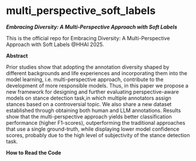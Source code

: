 # multi_perspective_soft_labels

***Embracing Diversity: A Multi-Perspective Approach with Soft Labels***

This is the official repo for Embracing Diversity: A Multi-Perspective Approach with Soft Labels @HHAI 2025.

**Abstract**

Prior studies show that adopting the annotation diversity shaped by different backgrounds and life experiences and incorporating them into the model learning, i.e. multi-perspective approach, contribute to the development of more responsible models. Thus, in this paper we propose a new framework for designing and further evaluating perspective-aware models on stance detection task,in which multiple annotators assign stances based on a controversial topic. We also share a new dataset established through obtaining both human and LLM annotations. Results show that the multi-perspective approach yields better classification performance (higher F1-scores), outperforming the traditional approaches that use a single ground-truth, while displaying lower model confidence scores, probably due to the high level of subjectivity of the stance detection task.

**How to Read the Code**

